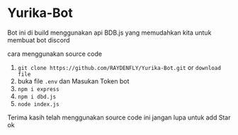 # Yurika-Bot
<html>
<head>
<script src="https://discordbotlist.com/widget/index.js" async></script>
<dbl-widget bot-id="bot-yurika-chan" centered></dbl-widget>
</head>
<body>
</body>
</html>
Bot ini di build menggunakan api BDB.js yang memudahkan kita untuk membuat bot discord

cara menggunakan source code 

1. `git clone https://github.com/RAYDENFLY/Yurika-Bot.git` or `download file`
2. buka file `.env` dan Masukan Token bot
3. `npm i express`
4. `npm i dbd.js`
5. `node index.js`

Terima kasih telah menggunakan source code ini jangan lupa untuk add Star ok

